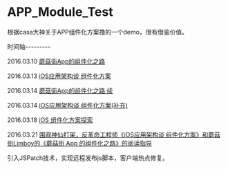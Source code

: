 # APP_Module_Test
根据casa大神关于APP组件化方案撸的一个demo，很有借鉴价值。  

时间轴---------  

2016.03.10 [蘑菇街App的组件化之路](http://limboy.me/ios/2016/03/10/mgj-components.html)  

2016.03.13 [iOS应用架构谈 组件化方案](http://casatwy.com/iOS-Modulization.html)  

2016.03.14 [蘑菇街App的组件化之路·续](http://limboy.me/ios/2016/03/14/mgj-components-continued.html)  

2016.03.14 [iOS应用架构谈 组件化方案(补充)](http://casatwy.com/iOS-Modulization.html)  

2016.03.18 [iOS 组件化方案探索](http://blog.cnbang.net/tech/3080/)  

2016.03.21 [围观神仙打架，反革命工程师《iOS应用架构谈 组件化方案》和蘑菇街Limboy的《蘑菇街 App 的组件化之路》的阅读指导](http://reviewcode.cn/article.html?reviewId=20)

  
引入JSPatch技术，实现远程发布js脚本，客户端热点修复。
